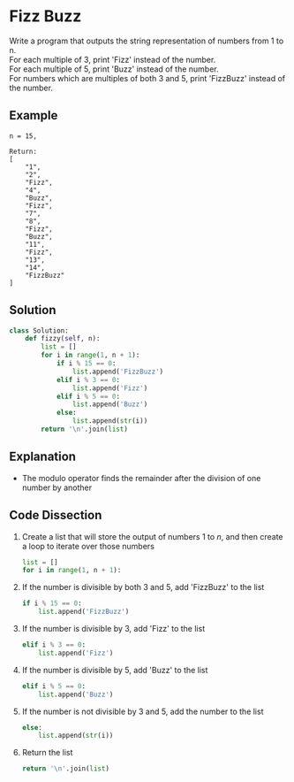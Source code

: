 # Fizz Buzz
Write a program that outputs the string representation of numbers from 1 to n.  
For each multiple of 3, print 'Fizz' instead of the number.  
For each multiple of 5, print 'Buzz' instead of the number.  
For numbers which are multiples of both 3 and 5, print 'FizzBuzz' instead of the number.  
  
## Example  
```
n = 15,

Return:
[
    "1",
    "2",
    "Fizz",
    "4",
    "Buzz",
    "Fizz",
    "7",
    "8",
    "Fizz",
    "Buzz",
    "11",
    "Fizz",
    "13",
    "14",
    "FizzBuzz"
]
```  
  
## Solution
```python
class Solution:
    def fizzy(self, n):
        list = []
        for i in range(1, n + 1):
            if i % 15 == 0:
                list.append('FizzBuzz')
            elif i % 3 == 0:
                list.append('Fizz')
            elif i % 5 == 0:
                list.append('Buzz')
            else:
                list.append(str(i))
        return '\n'.join(list)
```
  
## Explanation
* The modulo operator finds the remainder after the division of one number by another  
  
## Code Dissection
1. Create a list that will store the output of numbers 1 to _n_, and then create a loop to iterate over those numbers    
    ```python
    list = []
    for i in range(1, n + 1):
    ```
2. If the number is divisible by both 3 and 5, add 'FizzBuzz' to the list  
    ```python
    if i % 15 == 0:
        list.append('FizzBuzz')
    ```
3. If the number is divisible by 3, add 'Fizz' to the list  
    ```python
    elif i % 3 == 0:
        list.append('Fizz')
    ```
4. If the number is divisible by 5, add 'Buzz' to the list  
    ```python
    elif i % 5 == 0:
        list.append('Buzz')
    ```
5. If the number is not divisible by 3 and 5, add the number to the list  
    ```python
    else:
        list.append(str(i))
    ```
6. Return the list  
    ```python
    return '\n'.join(list)
    ```
